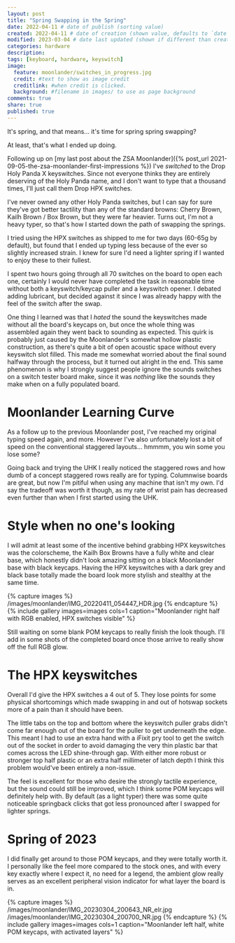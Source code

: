 ```yaml
---
layout: post
title: "Spring Swapping in the Spring"
date: 2022-04-11 # date of publish (sorting value)
created: 2022-04-11 # date of creation (shown value, defaults to `date`)
modified: 2023-03-04 # date last updated (shown if different than created)
categories: hardware
description:
tags: [keyboard, hardware, keyswitch]
image:
  feature: moonlander/switches_in_progress.jpg
  credit: #text to show as image credit
  creditlink: #when credit is clicked.
  background: #filename in images/ to use as page background
comments: true
share: true
published: true
---
```


It's spring, and that means... it's time for spring spring swapping?

At least, that's what I ended up doing.

Following up on [my last post about the ZSA Moonlander]({% post_url 2021-09-05-the-zsa-moonlander-first-impressions %}) I've *switched* to the Drop Holy Panda X keyswitches. Since not everyone thinks they are entirely deserving of the Holy Panda name, and I don't want to type that a thousand times, I'll just call them Drop HPX switches.

I've never owned any other Holy Panda switches, but I can say for sure they've got better tactility than any of the standard browns: Cherry Brown, Kailh Brown / Box Brown, but they were far heavier. Turns out, I'm not a heavy typer, so that's how I started down the path of swapping the springs.


I tried using the HPX switches as shipped to me for two days (60-65g by default), but found that I ended up typing less because of the ever so slightly increased strain. I knew for sure I'd need a lighter spring if I wanted to enjoy these to their fullest.

I spent two hours going through all 70 switches on the board to open each one, certainly I would never have completed the task in reasonable time without both a keyswitch/keycap puller and a keyswitch opener. I debated adding lubricant, but decided against it since I was already happy with the feel of the switch after the swap.

One thing I learned was that I *hated* the sound the keyswitches made without all the board's keycaps on, but once the whole thing was assembled again they went back to sounding as expected. This quirk is probably just caused by the Moonlander's somewhat hollow plastic construction, as there's quite a bit of open acoustic space without every keyswitch slot filled. This made me somewhat worried about the final sound halfway through the process, but it turned out alright in the end. This same phenomenon is why I strongly suggest people ignore the sounds switches on a switch tester board make, since it was *nothing* like the sounds they make when on a fully populated board.

# Moonlander Learning Curve

As a follow up to the previous Moonlander post, I've reached my original typing speed again, and more. However I've also unfortunately lost a bit of speed on the conventional staggered layouts... hmmmm, you win some you lose some?

Going back and trying the UHK I really noticed the staggered rows and how dumb of a concept staggered rows really are for typing. Columnwise boards are great, but now I'm pitiful when using any machine that isn't my own. I'd say the tradeoff was worth it though, as my rate of wrist pain has decreased even further than when I first started using the UHK.

# Style when no one's looking

I will admit at least some of the incentive behind grabbing HPX keyswitches was the colorscheme, the Kailh Box Browns have a fully white and clear base, which honestly didn't look amazing sitting on a black Moonlander base with black keycaps. Having the HPX keyswitches with a dark grey and black base totally made the board look more stylish and stealthy at the same time.

{% capture images %}
  /images/moonlander/IMG_20220411_054447_HDR.jpg
{% endcapture %}
{% include gallery images=images cols=1 caption="Moonlander right half with RGB enabled, HPX switches visible" %}

Still waiting on some blank POM keycaps to really finish the look though. I'll add in some shots of the completed board once those arrive to really show off the full RGB glow.

# The HPX keyswitches

Overall I'd give the HPX switches a 4 out of 5. They lose points for some physical shortcomings which made swapping in and out of hotswap sockets more of a pain than it should have been.

The little tabs on the top and bottom where the keyswitch puller grabs didn't come far enough out of the board for the puller to get underneath the edge. This meant I had to use an extra hand with a iFixit pry tool to get the switch out of the socket in order to avoid damaging the very thin plastic bar that comes across the LED shine-through gap. With either more robust or stronger top half plastic or an extra half millimeter of latch depth I think this problem would've been entirely a non-issue.

The feel is excellent for those who desire the strongly tactile experience, but the sound could still be improved, which I think some POM keycaps will definitely help with. By default (as a light typer) there was some quite noticeable springback clicks that got less pronounced after I swapped for lighter springs.

# Spring of 2023

I did finally get around to those POM keycaps, and they were totally worth it. I personally like the feel more compared to the stock ones, and with every key exactly where I expect it, no need for a legend, the ambient glow really serves as an excellent peripheral vision indicator for what layer the board is in.

{% capture images %}
  /images/moonlander/IMG_20230304_200643_NR_elr.jpg
  /images/moonlander/IMG_20230304_200700_NR.jpg
{% endcapture %}
{% include gallery images=images cols=1 caption="Moonlander left half, white POM keycaps, with activated layers" %}
